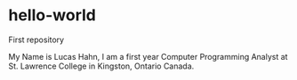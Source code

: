 # hello-world
First repository


My Name is Lucas Hahn, I am a first year Computer Programming Analyst at St. Lawrence College in Kingston, Ontario Canada.
